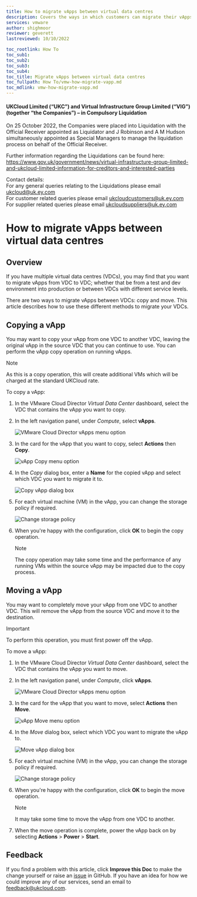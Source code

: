 ```yaml
---
title: How to migrate vApps between virtual data centres
description: Covers the ways in which customers can migrate their vApps between virtual data centres (VDCs)
services: vmware
author: shighmoor
reviewer: geverett
lastreviewed: 10/10/2022

toc_rootlink: How To
toc_sub1:
toc_sub2:
toc_sub3:
toc_sub4:
toc_title: Migrate vApps between virtual data centres
toc_fullpath: How To/vmw-how-migrate-vapp.md
toc_mdlink: vmw-how-migrate-vapp.md
---
```


#### UKCloud Limited (“UKC”) and Virtual Infrastructure Group Limited (“VIG”) (together “the Companies”) – in Compulsory Liquidation

On 25 October 2022, the Companies were placed into Liquidation with the Official Receiver appointed as Liquidator and J Robinson and A M Hudson simultaneously appointed as Special Managers to manage the liquidation process on behalf of the Official Receiver.

Further information regarding the Liquidations can be found here: <https://www.gov.uk/government/news/virtual-infrastructure-group-limited-and-ukcloud-limited-information-for-creditors-and-interested-parties>

Contact details:<br>
For any general queries relating to the Liquidations please email <ukcloud@uk.ey.com><br>
For customer related queries please email <ukcloudcustomers@uk.ey.com><br>
For supplier related queries please email <ukcloudsuppliers@uk.ey.com>

# How to migrate vApps between virtual data centres

## Overview

If you have multiple virtual data centres (VDCs), you may find that you want to migrate vApps from VDC to VDC; whether that be from a test and dev environment into production or between VDCs with different service levels.

There are two ways to migrate vApps between VDCs: copy and move. This article describes how to use these different methods to migrate your VDCs.

## Copying a vApp

You may want to copy your vApp from one VDC to another VDC, leaving the original vApp in the source VDC that you can continue to use. You can perform the vApp copy operation on running vApps.

> [!NOTE]
> As this is a copy operation, this will create additional VMs which will be charged at the standard UKCloud rate.

To copy a vApp:

1. In the VMware Cloud Director *Virtual Data Center* dashboard, select the VDC that contains the vApp you want to copy.

2. In the left navigation panel, under *Compute*, select **vApps**.

   ![VMware Cloud Director vApps menu option](images/vmw-mnu-vapps-vcd10.3.png)

3. In the card for the vApp that you want to copy, select **Actions** then **Copy**.

   ![vApp Copy menu option](images/vmw-vapp-mnu-copy-vcd10.3.png)

4. In the *Copy* dialog box, enter a **Name** for the copied vApp and select which VDC you want to migrate it to.

    ![Copy vApp dialog box](images/vmw-vapp-dlg-copy-vcd10.3.png)

5. For each virtual machine (VM) in the vApp, you can change the storage policy if required.

   ![Change storage policy](images/vmw-vapp-dlg-copy-storage-vcd10.3.png)

6. When you're happy with the configuration, click **OK** to begin the copy operation.

    > [!NOTE]
    > The copy operation may take some time and the performance of any running VMs within the source vApp may be impacted due to the copy process.

## Moving a vApp

You may want to completely move your vApp from one VDC to another VDC. This will remove the vApp from the source VDC and move it to the destination.

> [!IMPORTANT]
> To perform this operation, you must first power off the vApp.

To move a vApp:

1. In the VMware Cloud Director *Virtual Data Center* dashboard, select the VDC that contains the vApp you want to move.

2. In the left navigation panel, under *Compute*, click **vApps**.

   ![VMware Cloud Director vApps menu option](images/vmw-mnu-vapps-vcd10.3.png)

3. In the card for the vApp that you want to move, select **Actions** then **Move**.

   ![vApp Move menu option](images/vmw-vapp-mnu-move-vcd10.3.png)

4. In the *Move* dialog box, select which VDC you want to migrate the vApp to.

   ![Move vApp dialog box](images/vmw-vapp-dlg-move-vcd10.3.png)

5. For each virtual machine (VM) in the vApp, you can change the storage policy if required.

   ![Change storage policy](images/vmw-vapp-dlg-move-storage-vcd10.3.png)

6. When you're happy with the configuration, click **OK** to begin the move operation.

   > [!NOTE]
   > It may take some time to move the vApp from one VDC to another.

7. When the move operation is complete, power the vApp back on by selecting **Actions** > **Power** > **Start**.

## Feedback

If you find a problem with this article, click **Improve this Doc** to make the change yourself or raise an [issue](https://github.com/UKCloud/documentation/issues) in GitHub. If you have an idea for how we could improve any of our services, send an email to <feedback@ukcloud.com>.
